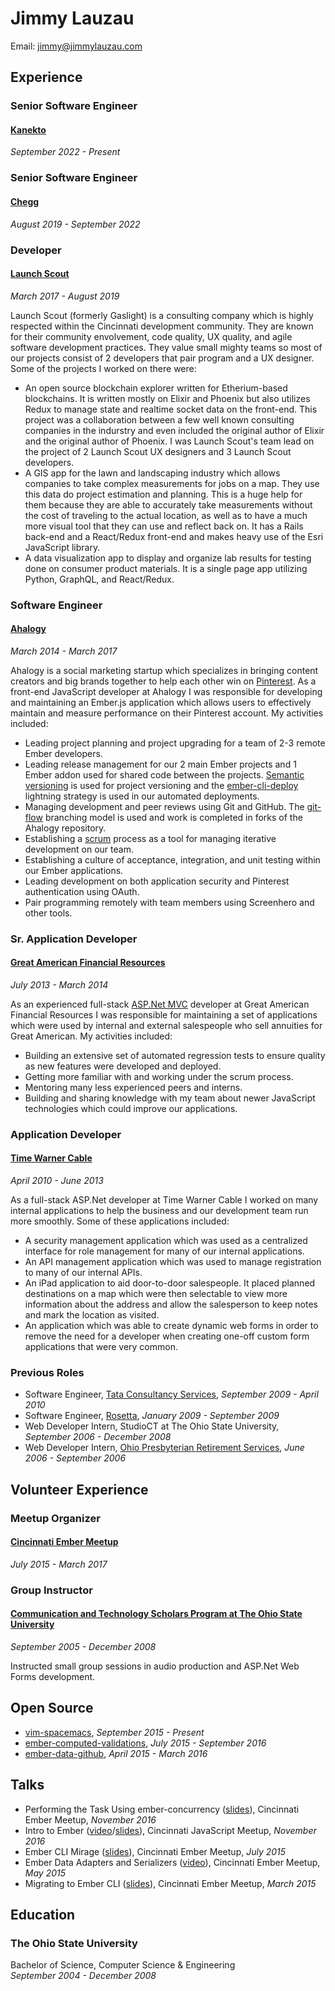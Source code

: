 Jimmy Lauzau
============

Email: jimmy@jimmylauzau.com  
<!-- Blog: [jimmylauzau.com](http://www.jimmylauzau.com/) -->


Experience
----------

### Senior Software Engineer

#### [Kanekto](https://kanekto.com/)

_September 2022 - Present_


### Senior Software Engineer

#### [Chegg](https://www.chegg.com/)

_August 2019 - September 2022_


### Developer

#### [Launch Scout](https://launchscout.com/)

_March 2017 - August 2019_

Launch Scout (formerly Gaslight) is a consulting company which is highly respected within the Cincinnati development community. They are known for their community envolvement, code quality, UX quality, and agile software development practices. They value small mighty teams so most of our projects consist of 2 developers that pair program and a UX designer. Some of the projects I worked on there were:

- An open source blockchain explorer written for Etherium-based blockchains. It is written mostly on Elixir and Phoenix but also utilizes Redux to manage state and realtime socket data on the front-end. This project was a collaboration between a few well known consulting companies in the indurstry and even included the original author of Elixir and the original author of Phoenix. I was Launch Scout's team lead on the project of 2 Launch Scout UX designers and 3 Launch Scout developers.
- A GIS app for the lawn and landscaping industry which allows companies to take complex measurements for jobs on a map. They use this data do project estimation and planning. This is a huge help for them because they are able to accurately take measurements without the cost of traveling to the actual location, as well as to have a much more visual tool that they can use and reflect back on. It has a Rails back-end and a React/Redux front-end and makes heavy use of the Esri JavaScript library.
- A data visualization app to display and organize lab results for testing done on consumer product materials. It is a single page app utilizing Python, GraphQL, and React/Redux.


### Software Engineer

#### [Ahalogy](https://www.ahalogy.com/)

_March 2014 - March 2017_

Ahalogy is a social marketing startup which specializes in bringing content creators and big brands together to help each other win on [Pinterest](https://www.pinterest.com/). As a front-end JavaScript developer at Ahalogy I was responsible for developing and maintaining an Ember.js application which allows users to effectively maintain and measure performance on their Pinterest account. My activities included:

- Leading project planning and project upgrading for a team of 2-3 remote Ember developers.
- Leading release management for our 2 main Ember projects and 1 Ember addon used for shared code between the projects. [Semantic versioning](http://semver.org/) is used for project versioning and the [ember-cli-deploy](http://ember-cli.com/ember-cli-deploy/) lightning strategy is used in our automated deployments.
- Managing development and peer reviews using Git and GitHub. The [git-flow](http://nvie.com/posts/a-successful-git-branching-model/) branching model is used and work is completed in forks of the Ahalogy repository.
- Establishing a [scrum](https://en.wikipedia.org/wiki/Scrum_(software_development)) process as a tool for managing iterative development on our team.
- Establishing a culture of acceptance, integration, and unit testing within our Ember applications.
- Leading development on both application security and Pinterest authentication using OAuth.
- Pair programming remotely with team members using Screenhero and other tools.


### Sr. Application Developer

#### [Great American Financial Resources](http://www.greatamericaninsurancegroup.com/Annuities/)

_July 2013 - March 2014_

As an experienced full-stack [ASP.Net MVC](http://www.asp.net/mvc) developer at Great American Financial Resources I was responsible for maintaining a set of applications which were used by internal and external salespeople who sell annuities for Great American. My activities included:

- Building an extensive set of automated regression tests to ensure quality as new features were developed and deployed.
- Getting more familiar with and working under the scrum process.
- Mentoring many less experienced peers and interns.
- Building and sharing knowledge with my team about newer JavaScript technologies which could improve our applications.


### Application Developer

#### [Time Warner Cable](http://www.timewarnercable.com/)

_April 2010 - June 2013_

As a full-stack ASP.Net developer at Time Warner Cable I worked on many internal applications to help the business and our development team run more smoothly. Some of these applications included:

- A security management application which was used as a centralized interface for role management for many of our internal applications.
- An API management application which was used to manage registration to many of our internal APIs.
- An iPad application to aid door-to-door salespeople. It placed planned destinations on a map which were then selectable to view more information about the address and allow the salesperson to keep notes and mark the location as visited.
- An application which was able to create dynamic web forms in order to remove the need for a developer when creating one-off custom form applications that were very common.


### Previous Roles

- Software Engineer, [Tata Consultancy Services](http://www.tcs.com/), _September 2009 - April 2010_
- Software Engineer, [Rosetta](http://www.rosetta.com/), _January 2009 - September 2009_
- Web Developer Intern, StudioCT at The Ohio State University, _September 2006 - December 2008_
- Web Developer Intern, [Ohio Presbyterian Retirement Services](http://www.oprs.org/), _June 2006 - September 2006_


Volunteer Experience
--------------------

### Meetup Organizer

#### [Cincinnati Ember Meetup](http://embernati.com)

_July 2015 - March 2017_


### Group Instructor

#### [Communication and Technology Scholars Program at The Ohio State University](http://honors-scholars.osu.edu/scholars/programs/mmc)

_September 2005 - December 2008_

Instructed small group sessions in audio production and ASP.Net Web Forms development.


Open Source
-----------

- [vim-spacemacs](https://github.com/jimmay5469/vim-spacemacs), _September 2015 - Present_
- [ember-computed-validations](https://github.com/jimmay5469/ember-computed-validations), _July 2015 - September 2016_
- [ember-data-github](https://github.com/jimmay5469/ember-data-github), _April 2015 - March 2016_


Talks
-----

- Performing the Task Using ember-concurrency ([slides](https://slides.com/jimmay5469/ember-concurrency)), Cincinnati Ember Meetup, _November 2016_
- Intro to Ember ([video](https://www.youtube.com/watch?v=-cAv-Q4v3P8)/[slides](https://slides.com/jimmay5469/intro-to-ember)), Cincinnati JavaScript Meetup, _November 2016_
- Ember CLI Mirage ([slides](https://slides.com/jimmay5469/ember-cli-mirage)), Cincinnati Ember Meetup, _July 2015_
- Ember Data Adapters and Serializers ([video](https://www.youtube.com/watch?v=kX8MJbGbvCc)), Cincinnati Ember Meetup, _May 2015_
- Migrating to Ember CLI ([slides](https://slides.com/jimmay5469/migrating-to-ember-cli)), Cincinnati Ember Meetup, _March 2015_


Education
---------

### The Ohio State University
Bachelor of Science, Computer Science & Engineering  
_September 2004 - December 2008_
